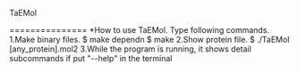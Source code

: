 TaEMol

===============
*How to use TaEMol. Type following commands.
 1.Make binary files.
   $ make dependn
   $ make
2.Show protein file.
   $ ./TaEMol [any_protein].mol2
3.While the program is running, it shows detail subcommands if put "--help" in the   terminal
